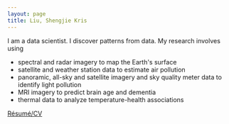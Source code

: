 ```yaml
---
layout: page
title: Liu, Shengjie Kris
---
```



I am a data scientist. I discover patterns from data. My research involves using
- spectral and radar imagery to map the Earth's surface 
- satellite and weather station data to estimate air pollution 
- panoramic, all-sky and satellite imagery and sky quality meter data to identify light pollution 
- MRI imagery to predict brain age and dementia 
- thermal data to analyze temperature-health associations 

[Résumé/CV](skrisliuCV.pdf)
